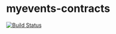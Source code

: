 # myevents-contracts

[![Build Status](https://travis-ci.org/danielpacak/myevents-contracts.svg?branch=master)](https://travis-ci.org/danielpacak/myevents-contracts)

